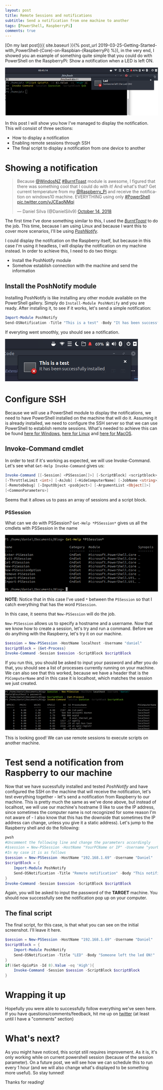 ```yaml
---
layout: post
title: Remote Sessions and notifications
subtitle: Send a notification from one machine to another
tags: [PowerShell, RaspberryPi]
comments: true
---
```


[On my last post]({{ site.baseurl }}{% post_url 2019-03-25-Getting-Started-with_PowerShell-(Core)-on-Raspbian-(RaspberryPi) %}), in the very end, I showed you an example of something quite simple that you could do with PowerShell on the RaspberryPi: Show a notification when a LED is left ON.

![](/img/Getting_started_with_PowerShell_Raspberry/notification.png)

In this post I will show you how I've managed to display the notification. This will consist of three sections: 
* How to display a notification
* Enabling remote sessions through SSH 
* The final script to display a notification from one device to another

# Showing a notification

<blockquote class="twitter-tweet" data-lang="en"><p lang="en" dir="ltr">Because <a href="https://twitter.com/WindosNZ?ref_src=twsrc%5Etfw">@WindosNZ</a> <a href="https://twitter.com/hashtag/BurntToast?src=hash&amp;ref_src=twsrc%5Etfw">#BurntToast</a> module is awesome, I figured that there was something cool that I could do with it! And what&#39;s that? Get current temperature from my <a href="https://twitter.com/Raspberry_Pi?ref_src=twsrc%5Etfw">@Raspberry_Pi</a> and receive the notification on windows10 machine. EVERYTHING using only <a href="https://twitter.com/hashtag/PowerShell?src=hash&amp;ref_src=twsrc%5Etfw">#PowerShell</a> <a href="https://t.co/vJCEaoNMqi">pic.twitter.com/vJCEaoNMqi</a></p>&mdash; Daniel Silva (@DanielSilv9) <a href="https://twitter.com/DanielSilv9/status/1051590684485046272?ref_src=twsrc%5Etfw">October 14, 2018</a></blockquote>
<script async src="https://platform.twitter.com/widgets.js" charset="utf-8"></script>


The first time I've done something similar to this, I used the [_BurntToast_](https://github.com/Windos/BurntToast) to do the job. This time, because I am using Linux and because I want this to cover more scenarios, I'll be using [_PoshNotify_](https://github.com/Windos/PoshNotify). 

I could display the notifcation on the Raspberry itself, but because in this case I'm using it headless, I will display the notification on my machine instead. In order to achieve this, I need to do two things:
* Install the PoshNotify module
* Somehow establish connection with the machine and send the information

## Install the PoshNotify module

Installing PoshNotify is like installing any other module available on the PowerShell gallery. Simply do `Install-Module PoshNotify` and you are ready.
After installing it, to see if it works, let's send a simple notification:
```powershell
Import-Module PoshNotify
Send-OSNotification -Title "This is a test" -Body "It has been successfully installed"
```
If everyting went smoothly, you should see a notification.

![](/img/RemoteSessions_Notifications/notification_test.png)

# Configure SSH
Because we will use a PowerShell module to display the notifications, we need to have PowerShell installed on the machine that will do it. Assuming it is already installed, we need to configure the SSH server so that we can use PowerShell to establish remote sessions. What's needed to achieve this can be found [here for Windows](https://docs.microsoft.com/en-us/powershell/scripting/learn/remoting/ssh-remoting-in-powershell-core?view=powershell-6#set-up-on-windows-machine), [here for Linux](https://docs.microsoft.com/en-us/powershell/scripting/learn/remoting/ssh-remoting-in-powershell-core?view=powershell-6#set-up-on-linux-ubuntu-1404-machine) and [here for MacOS](https://docs.microsoft.com/en-us/powershell/scripting/learn/remoting/ssh-remoting-in-powershell-core?view=powershell-6#set-up-on-macos-machine).


## Invoke-Command cmdlet
In order to test if it's working as expected, we will use Invoke-Command. Let's see what `Get-Help Invoke-Command` gives us:

```powershell
Invoke-Command [[-Session] <PSSession[]>] [-ScriptBlock] <scriptblock> 
[-ThrottleLimit <int>] [-AsJob] [-HideComputerName] [-JobName <string>] 
[-RemoteDebug] [-InputObject <psobject>] [-ArgumentList <Object[]>] 
[<CommonParameters>]
```

Seems that it allows us to pass an array of sessions and a script block.

### PSSession
What can we do with PSSession? `Get-Help *PSSession*` gives us all the cmdlets with PSSession in the name

![](/img/RemoteSessions_Notifications/Get_help_psSession.png)

**NOTE**: Notice that in this case I've used `*` between the `PSSession` so that I catch everything that has the word `PSSession`.

In this case, it seems that `New-PSSession` will do the job.

`New-PSSession` allows us to specify a hostname and a username. 
Now that we know how to create a session, let's try and run a command. Before we do anything with the Raspberry, let's try it on our machine.
```powershell
$session = New-PSSession -HostName localhost -Username "daniel"
$scriptBlock = {Get-Process}
Invoke-Command -Session $session -ScriptBlock $scriptBlock
```

If you run this, you should be asked to input your password and after you do that, you should see a list of processes currently running on your machine. We can also see that this worked, because we have a header that is the `PSComputerName` and in this case it is localhost, which matches the session we just created.

![](/img/RemoteSessions_Notifications/get-process_remote.png)

This is looking good! We can use remote sessions to execute scripts on another machine.

# Test send a notification from Raspberry to our machine
Now that we have sucessfully installed and tested _PoshNotify_ and have configured the SSH on the machine that will receive the notification, let's test everything together - let's send a notification from Raspberry to our machine. This is pretty much the same as we've done above, but instead of localhost, we will use our machine's hostname (I like to use the IP address, since sometimes the computer name is not recognized for some reason I'm not aware of - I also know that this has the downside that sometimes the IP address can change, unless you give it a static address).
Let's jump to the Raspberry shell and do the following:

```powershell
pwsh
#Uncomment the following line and change the parameters accordingly
#$session = New-PSSession -HostName "YourPCName or IP" -Username "yourUsername"
#In my case it is as follows
$session = New-PSSession -HostName "192.168.1.69" -Username "Daniel"
$scriptBlock = {
    Import-Module PoshNotify
    Send-OSNotification -Title "Remote notification" -Body "This notification has been sent from antoher computer"
}
Invoke-Command -Session $session -ScriptBlock $scriptBlock
```
Again, you will be asked to input the password of the **TARGET** machine. You should now successfully see the notification pop up on your computer.

## The final script
The final script, for this case, is that what you can see on the initial screenshot. I'll leave it here.

```powershell
$session = New-PSSession -HostName "192.168.1.69" -Username "Daniel"
$scriptBlock = {
    Import-Module PoshNotify
    Send-OSNotification -Title "LED" -Body "Someone left the led ON!"
}
if((Get-GpioPin -Id 8).Value -eq 'High'){
    Invoke-Command -Session $session -ScriptBlock $scriptBlock
}
```

# Wrapping it up
Hopefully you were able to successfully follow everything we've seen here. If you have questions/comments/feedback, hit me up on [twitter](https://twitter.com/DanielSilv9) (at least until I have a "comments" section)

# What's next?
As you might have noticed, this script still requires improvement. As it is, it's only working while on current powershell session (because of the session parameter). On a future post, we will see how we can schedule this to run every 1 hour (and we will also change what's displayed to be something more useful). So stay tunned!

Thanks for reading!